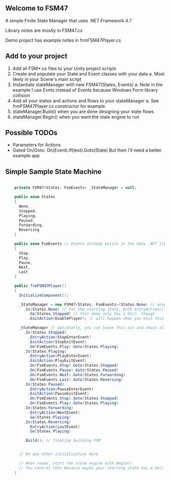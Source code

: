 ## Welcome to FSM47

A simple Finite State Manager that uses .NET Framework 4.7

Library notes are mostly in FSM47.cs

Demo project has example notes in frmFSM47Player.cs

## Add to your project

1. Add all FSM*.cs files to your Unity project scripts
2. Create and populate your State and Event classes with your data
	a. Most likely in your Scene's main script
3. Instantiate stateManager with new FSM47(States, Events)
	a. Note in the example I use Evnts instead of Events because Windows Form library collision
4. Add all your states and actions and flows to your stateManager
	a. See frmFSM47Player.cs constructor for example
5. stateManager.Build() when you are done designing your state flows
6. stateManager.Begin() when you want the state engine to run

## Possible TODOs

* Parameters for Actions
* Gated On/Goto:
	On(Event).If(test).Goto(State)
	But then I'll need a better example app

## Simple Sample State Machine

```c#

    private FSM47<States, FsmEvents> _StateManager = null;

	public enum States
	{
	  None,
	  Stopped,
	  Playing,
	  Paused,
	  Forwarding,
	  Reversing
	}

	public enum FsmEvents // Events already exists in too many .NET libraries, so I used this instead
	{
	  Stop,
	  Play,
	  Pause,
	  Next, 
	  Last
	}

    public frmFSM47Player()
    {
      InitializeComponent();

      _StateManager = new FSM47<States, FsmEvents>(States.None) // unspecified starting state makes None the default
        .In(States.None) // For the starting state, both EntryAction() and Go() will be triggered when you call FSM.Begin()
          .Go(States.Stopped) // this demo only has a Go(), though
          .ExitAction(EnablePlayer); // will happen when you exit this state

      _StateManager // optionally, you can leave this out and chain all state construction together, including Begin()
        .In(States.Stopped)
          .EntryAction(StopEnterEvent)
          .ExitAction(StopExitEvent)
          .On(FsmEvents.Play).Goto(States.Playing)
        .In(States.Playing)
          .EntryAction(PlayEnterEvent)
          .ExitAction(PlayExitEvent)
          .On(FsmEvents.Stop).Goto(States.Stopped)
          .On(FsmEvents.Pause).Goto(States.Paused)
          .On(FsmEvents.Next).Goto(States.Forwarding)
          .On(FsmEvents.Last).Goto(States.Reversing)
        .In(States.Paused)
          .EntryAction(PauseEnterEvent)
          .ExitAction(PauseExitEvent)
          .On(FsmEvents.Stop).Goto(States.Stopped)
          .On(FsmEvents.Play).Goto(States.Playing)
        .In(States.Forwarding)
          .EntryAction(NextEvent)
          .Go(States.Playing)
        .In(States.Reversing)
          .EntryAction(LastEvent)
          .Go(States.Playing)

        .Build(); // finalize building FSM


      // Do any other initialization here

      // When ready, start the state engine with Begin()
      // You control this because maybe your starting state has a Go() on it but you may not be ready for it to be running yet
    }
```
